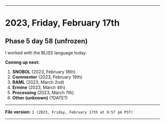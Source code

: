 
***

# 2023, Friday, February 17th

## Phase 5 day 58 (unfrozen)

I worked with the BLISS language today.

**Coming up next:**

1. **SNOBOL** (2023, February 18th)
2. **Commenter** (2023, February 19th)
3. **RAML** (2023, March 2nd)
4. **Ermine** (2023, March 4th)
5. **Processing** (2023, March 7th)
6. **Other (unknown)** (?DATE?)

<!-- Today wasn't planned to be a development day for new repositories. I am taking a temporary break from it to work on other projects. If I can gather more languages, I might start phase 4 (2022) earlier. <!-- Work is being done to get the [`Learn`](https://github.com/seanpm2001/Learn/) repository back up to date, as I couldn't keep up in the last 3 days of phase 3 of 2022. The current phase finished yesterday (2022, Tuesday, November 29th) new repositories are expected to start being created at an unknown time in 2022 December. !--> 

<!-- This is the end of phase 4 (2022) of the acceleration project for `seanpm2001/Learn`. !-->

***

**File version:** `1 (2023, Friday, February 17th at 9:57 pm PST)`

***

